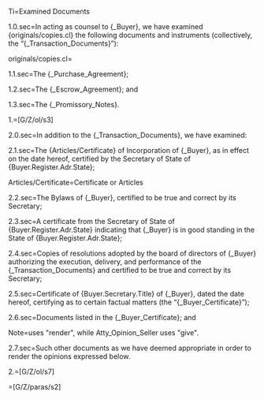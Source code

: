 Ti=Examined Documents

1.0.sec=In acting as counsel to {_Buyer}, we have examined {originals/copies.cl} the following documents and instruments (collectively, the “{_Transaction_Documents}”):

originals/copies.cl=</i>

1.1.sec=The {_Purchase_Agreement};

1.2.sec=The {_Escrow_Agreement}; and

1.3.sec=The {_Promissory_Notes}. 

1.=[G/Z/ol/s3]

2.0.sec=In addition to the {_Transaction_Documents}, we have examined:

2.1.sec=The {Articles/Certificate} of Incorporation of {_Buyer}, as in effect on the date hereof, certified by the Secretary of State of {Buyer.Register.Adr.State};

Articles/Certificate=Certificate or Articles

2.2.sec=The Bylaws of {_Buyer}, certified to be true and correct by its Secretary;


2.3.sec=A certificate from the Secretary of State of {Buyer.Register.Adr.State} indicating that {_Buyer} is in good standing in the State of {Buyer.Register.Adr.State};

2.4.sec=Copies of resolutions adopted by the board of directors of {_Buyer} authorizing the execution, delivery, and performance of the {_Transaction_Documents} and certified to be true and correct by its Secretary;


2.5.sec=Certificate of {Buyer.Secretary.Title} of {_Buyer}, dated the date hereof, certifying as to certain factual matters (the “{_Buyer_Certificate}”);

2.6.sec=Documents listed in the {_Buyer_Certificate}; and

Note=uses "render", while Atty_Opinion_Seller uses "give".

2.7.sec=Such other documents as we have deemed appropriate in order to render the opinions expressed below.

2.=[G/Z/ol/s7]

=[G/Z/paras/s2]
